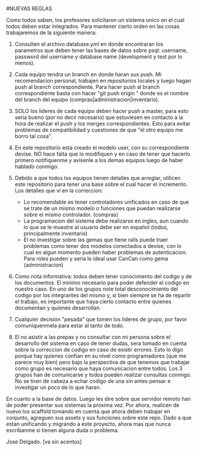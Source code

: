 #NUEVAS REGLAS

Como todos saben, los profesores solicitaron un sistema unico en el cual todos deben estar integrados. Para mantener cierto orden en las cosas trabajaremos de la siguiente manera:

1) Consulten el archivo database.yml en donde encontraran los parametros que deben tener las bases de datos sobre psql: username, password del username y database name (development y test por lo menos).

2) Cada equipo tendra un branch en donde haran sus push. Mi recomendacion personal, trabajen en repositorios locales y luego hagan push al branch correspondiente. Para hacer push al branch correspondiente basta con hacer "git push origin <branch>" donde <branch> es el nombre del branch del equipo (compras|administracion|inventario).

3) SOLO los lideres de cada equipo deben hacer push a master, para esto seria bueno (por no decir necesario) que estuviesen en contacto a la hora de realizar el push y los merges correspondientes. Esto para evitar problemas de compatibilidad y cuestiones de que "el otro equipo me borro tal cosa".

4) En este repositorio esta creado el modelo user, con su correspondiente devise. NO hace falta que lo modifiquen y en caso de tener que hacerlo primero notifiquenme y avisenle a los demas equipos luego de haber hablado conmigo.

5) Debido a que todos los equipos tienen detalles que arreglar, utilicen este repositorio para tener una base sobre el cual hacer el incremento. Los detalles que vi en la correccion:
	- Lo recomendable es tener controladores unificados en caso de que se trate de un mismo modelo o funciones que puedan realizarse sobre el mismo controlador. (compras)
	- La programacion del sistema debe realizarse en ingles, aun cuando lo que se le muestre al usuario debe ser en español (todos, principalmente inventario)
	- El no investigar sobre las gemas que tiene rails puede traer problemas como tener dos modelos conectados a devise, con lo cual en algun momento pueden haber problemas de autenticacion. Para roles pueden y seria lo ideal usar CanCan como gema (administracion)

6) Como nota informativa: todos deben tener conocimiento del codigo y de los documentos. El minimo necesario para poder defender el codigo en nuestro caso. En uno de los grupos note total desconocimiento del codigo por los integrantes del mismo y, si bien siempre se ha de repartir el trabajo, es importante que haya cierto contacto entre quienes documentan y quienes desarrollan.

7) Cualquier decision "pesada" que tomen los lideres de grupo, por favor comuniquenmela para estar al tanto de todo.

8) El no asistir a las prepas y no consultar con mi persona sobre el desarrollo del sistema en caso de tener dudas, sera tomado en cuenta sobre la correccion de codigo en caso de existir errores. Esto lo digo porque hay quienes confian en su nivel como programadores (que me parece muy bien) pero bajo la perspectiva de que tenemos que trabajar como grupo es necesario que haya comunicacion entre todos. Los 3 grupos han de comunicarse y todos pueden realizar consultas conmigo. No se tiren de cabeza a echar codigo de una sin antes pensar e investigar un poco de lo que haran.

En cuanto a la base de datos. Luego les dire sobre que servidor remoto han de poder presentar sus sistemas la proxima vez. Por ahora, realicen de nuevo los scaffold tomando en cuenta que ahora deben trabajar en conjunto, agreguen sus assets y sus funciones sobre este repo. Dado a que estan unificando y migrando a este proyecto, ahora mas que nunca escribanme si tienen alguna duda o problema.

Jose Delgado.
[va sin acentos]